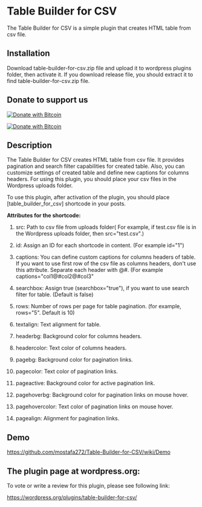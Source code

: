 # Table Builder for CSV
The Table Builder for CSV is a simple plugin that creates HTML table from csv file.                    
                         
## Installation                            
Download table-builder-for-csv.zip file and upload it to wordpress plugins folder, then activate it. If you download release file,
you should extract it to find table-builder-for-csv.zip file.


## Donate to support us                                     
                                                                   
[![Donate with Bitcoin](https://en.cryptobadges.io/badge/small/16f1DStB3YG3R4BMTa1zGYRxN9i7FAqtUX)](https://en.cryptobadges.io/donate/16f1DStB3YG3R4BMTa1zGYRxN9i7FAqtUX)
                                                   
  [![Donate with Bitcoin](https://en.cryptobadges.io/badge/big/16f1DStB3YG3R4BMTa1zGYRxN9i7FAqtUX)](https://en.cryptobadges.io/donate/16f1DStB3YG3R4BMTa1zGYRxN9i7FAqtUX)                                                                          
                                                              
## Description                                    
                            
The Table Builder for CSV creates HTML table from csv file. It provides pagination and search filter capabilities for created table. Also,
you can customize settings of created table and define new captions for columns headers. For using this plugin, you should place your csv
files in the Wordpress uploads folder.                                   

To use this plugin, after activation of the plugin, you should place [table_builder_for_csv] shortcode in your posts.

**Attributes for the shortcode:**                                                            
                                            
1)  src: Path to csv file from uploads folder( For example, if test.csv file is in the Wordpress uploads folder, then src="test.csv".)
                                                    
2)  id: Assign an ID for each shortcode in content. (For example id="1")                              
                                       
3)  captions: You can define custom captions for columns headers of table. If you want to use first row of the csv file as columns headers,
    don't use this attribute. Separate each header with @#. (For example captions="col1@#col2@#col3"                      
                                                
4)  searchbox: Assign true (searchbox="true"), if you want to use search filter for table. (Default is false)                 
                                 
5)  rows: Number of rows per page for table pagination. (for example, rows="5". Default is 10)                   

6)  textalign: Text alignment for table.                         
                           
7)  headerbg: Background color for columns headers.                          
                      
8)  headercolor: Text color of columns headers.                        
                            
9)  pagebg: Background color for pagination links.                            
                             
10) pagecolor: Text color of pagination links.                                 
                                      
11) pageactive: Background color for active pagination link.                               
                                
12) pagehoverbg: Background color for pagination links on mouse hover.                    
                              
13) pagehovercolor: Text color of pagination links on mouse hover.                
                                 
14) pagealign: Alignment for pagination links.                             

## Demo                 
                 
https://github.com/mostafa272/Table-Builder-for-CSV/wiki/Demo                 

## The plugin page at wordpress.org: 

To vote or write a review for this plugin, please see following link:              

https://wordpress.org/plugins/table-builder-for-csv/
